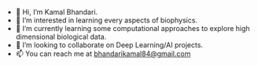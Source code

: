 - 👋 Hi, I’m Kamal Bhandari.
- 👀 I’m interested in learning every aspects of biophysics.
- 🌱 I’m currently learning some computational approaches to explore high dimensional biological data.
- 💞️ I’m looking to collaborate on Deep Learning/AI projects.
- 📫 You can reach me at bhandarikamal84@gmail.com

<!---
bhandarikamal84/bhandarikamal84 is a ✨ special ✨ repository because its `README.md` (this file) appears on your GitHub profile.
You can click the Preview link to take a look at your changes.
--->
